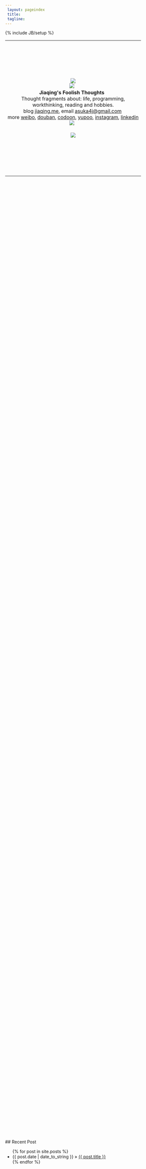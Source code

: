 ```yaml
---
 layout: pageindex
 title: 
 tagline: 
---
```

{% include JB/setup %}
<table height="90%" border="0" align="center"><tr><td>
</br>
</br>
</br>
</br>
</br>
</br>
<center><img id="9EE382F35E616D3ED837772593F8B767" src="http://pic.yupoo.com/asuka4j/D2C98pNC/medish.jpg" /></center>
<center>
<img id="jiaqinglogoline" src="http://pic.yupoo.com/asuka4j/D2EHePXh/medish.jpg"/>&nbsp;&nbsp;</br>
<strong>Jiaqing's Foolish Thoughts&nbsp;&nbsp;</strong></br>
Thought fragments about: life, programming,</br>
workthinking, reading and hobbies.</br>
<!--&amp;</br>-->
blog&nbsp;<a href="http://jiaqing.me">jiaqing.me</a>,&nbsp;email&nbsp;<a href="mailto:asuka4j@gmail.com">asuka4j@gmail.com</a>&nbsp;</br>
more&nbsp;<a href="http://weibo.com/Asuka4J">weibo</a>,&nbsp;<a href="http://www.douban.com/people/Asuka4J/">douban</a>,&nbsp;<a href="http://www.codoon.com/p/asuka4j">codoon</a>,&nbsp;<a href="http://www.yupoo.com/photos/asuka4j/albums/">yupoo</a>,&nbsp;<a href="http://instagram.com/asuka4j">instagram</a>,&nbsp;<a href="http://www.linkedin.com/pub/jiaqing-zheng/3a/b10/966">linkedin</a></br>
<img id="jiaqinglogoline" src="http://pic.yupoo.com/asuka4j/D2EHePXh/medish.jpg"/>&nbsp;&nbsp;</br>
</center>
</br>
<center><img id="sapprow" src="http://pic.yupoo.com/asuka4j/D2Cia9Jc/medish.jpg"/></center>
</br>
</br>
</br>
</br>
</br>
</br>
</td></tr></table>
</br>
</br>
## Recent Post
<ul class="posts">
  {% for post in site.posts %}
    <li><span>{{ post.date | date_to_string }}</span> &raquo; <a href="{{ BASE_PATH }}{{ post.url }}">{{ post.title }}</a></li>
  {% endfor %}
</ul>


